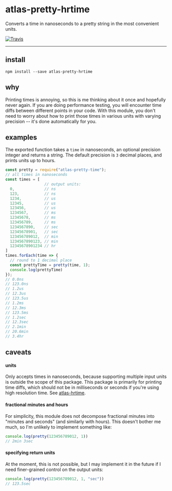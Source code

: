 # atlas-pretty-hrtime

Converts a time in nanoseconds to a pretty string in the most convenient units.

[![Travis](https://img.shields.io/travis/atlassubbed/atlas-pretty-hrtime.svg)](https://travis-ci.org/atlassubbed/atlas-pretty-hrtime)

---

## install

```
npm install --save atlas-pretty-hrtime
```

## why

Printing times is annoying, so this is me thinking about it once and hopefully never again. If you are doing performance testing, you will encounter time diffs between different points in your code. With this module, you don't need to worry about how to print those times in various units with varying precision -- it's done automatically for you.

## examples

The exported function takes a `time` in nanoseconds, an optional precision integer and returns a string. The default precision is `3` decimal places, and prints units up to hours.

```javascript
const pretty = require("atlas-pretty-time");
// all times in nanoseconds
const times = [  
                 // output units:
  0,             // ns
  123,           // ns
  1234,          // us
  12345,         // us
  123456,        // us
  1234567,       // ms
  12345678,      // ms
  123456789,     // ms
  1234567890,    // sec
  12345678901,   // sec
  123456789012,  // min
  1234567890123, // min
  12345678901234 // hr
]
times.forEach(time => {
  // round to 1 decimal place
  const prettyTime = pretty(time, 1);
  console.log(prettyTime)
});
// 0.0ns
// 123.0ns
// 1.2us
// 12.3us
// 123.5us
// 1.2ms
// 12.3ms
// 123.5ms
// 1.2sec
// 12.3sec
// 2.1min
// 20.6min
// 3.4hr
```

## caveats

#### units

Only accepts times in nanoseconds, because supporting multiple input units is outside the scope of this package. This package is primarily for printing time diffs, which should not be in milliseconds or seconds if you're using high resolution time. See [atlas-hrtime](https://github.com/atlassubbed/atlas-hrtime#readme).

#### fractional minutes and hours

For simplicity, this module does not decompose fractional minutes into "minutes and seconds" (and similarly with hours). This doesn't bother me much, so I'm unlikely to implement something like:

```javascript
console.log(pretty(123456789012, 1))
// 2min 3sec
```

#### specifying return units

At the moment, this is not possible, but I may implement it in the future if I need finer-grained control on the output units:

```javascript
console.log(pretty(123456789012, 1, "sec"))
// 123.5sec
```
